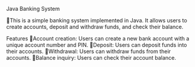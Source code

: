Java Banking System 

🔸This is a simple banking system implemented in Java. It allows users to create accounts, deposit and withdraw funds, and check their balance.

Features 
🔸Account creation: Users can create a new bank account with a unique account number and PIN.
🔸Deposit: Users can deposit funds into their accounts.
🔸Withdrawal: Users can withdraw funds from their accounts.
🔸Balance inquiry: Users can check their account balance.
